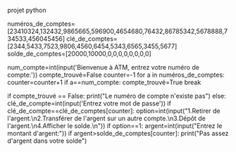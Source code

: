 projet python



numéros_de_comptes=[23410324,132432,9865665,596900,4654680,76432,86785342,5678888,734533,456045456]
clé_de_comptes=[2344,5433,7523,9806,4560,6454,5343,6565,3455,5677]
solde_de_comptes=[20000,10000,0,0,0,0,0,0,0,0]

num_compte=int(input('Bienvenue à ATM, entrez votre numéro de compte:'))
compte_trouvé=False
counter=-1
for a in numéros_de_comptes:
    counter=counter+1
    if a==num_compte:
        compte_trouvé=True
        break

if compte_trouvé == False:
    print("Le numéro de compte n'existe pas")
else:
    clé_de_compte=int(input('Entrez votre mot de passe'))
    if clé_de_compte==clé_de_comptes[counter]:
        option=int(input("1.Retirer de l'argent.\n2.Transférer de l'argent sur un autre compte.\n3.Dépôt de l'argent.\n4.Afficher le solde.\n"))
        if option==1:
            argent=int(input("Entrez le montant d'argent:"))
            if argent>solde_de_comptes[counter]:
                print("Pas assez d'argent dans votre solde")
